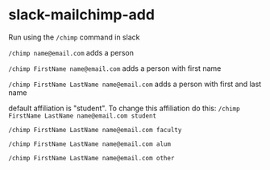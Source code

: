 slack-mailchimp-add
=========
Run using the `/chimp` command in slack

`/chimp name@email.com` adds a person

`/chimp FirstName name@email.com` adds a person with first name

`/chimp FirstName LastName name@email.com` adds a person with first and last name


default affiliation is "student".  To change this affiliation do this:
`/chimp FirstName LastName name@email.com student`

`/chimp FirstName LastName name@email.com faculty`

`/chimp FirstName LastName name@email.com alum`

`/chimp FirstName LastName name@email.com other`